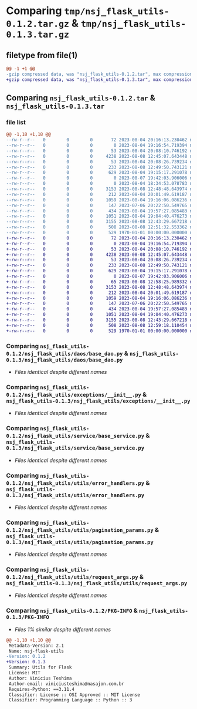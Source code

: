# Comparing `tmp/nsj_flask_utils-0.1.2.tar.gz` & `tmp/nsj_flask_utils-0.1.3.tar.gz`

## filetype from file(1)

```diff
@@ -1 +1 @@
-gzip compressed data, was "nsj_flask_utils-0.1.2.tar", max compression
+gzip compressed data, was "nsj_flask_utils-0.1.3.tar", max compression
```

## Comparing `nsj_flask_utils-0.1.2.tar` & `nsj_flask_utils-0.1.3.tar`

### file list

```diff
@@ -1,18 +1,18 @@
--rw-r--r--   0        0        0       72 2023-08-04 20:16:13.230462 nsj_flask_utils-0.1.2/README.md
--rw-r--r--   0        0        0        0 2023-08-04 19:16:54.719394 nsj_flask_utils-0.1.2/nsj_flask_utils/__init__.py
--rw-r--r--   0        0        0       53 2023-08-04 20:08:10.746192 nsj_flask_utils-0.1.2/nsj_flask_utils/daos/__init__.py
--rw-r--r--   0        0        0     4238 2023-08-08 12:45:07.643448 nsj_flask_utils-0.1.2/nsj_flask_utils/daos/base_dao.py
--rw-r--r--   0        0        0       53 2023-08-04 20:08:26.739234 nsj_flask_utils-0.1.2/nsj_flask_utils/dtos/__init__.py
--rw-r--r--   0        0        0      233 2023-08-08 12:49:50.743121 nsj_flask_utils-0.1.2/nsj_flask_utils/dtos/base_dto.py
--rw-r--r--   0        0        0      629 2023-08-04 19:15:17.291078 nsj_flask_utils-0.1.2/nsj_flask_utils/exceptions/__init__.py
--rw-r--r--   0        0        0        0 2023-08-07 19:42:03.906006 nsj_flask_utils-0.1.2/nsj_flask_utils/py.typed
--rw-r--r--   0        0        0        0 2023-08-04 18:34:53.078783 nsj_flask_utils-0.1.2/nsj_flask_utils/service/__init__.py
--rw-r--r--   0        0        0     3153 2023-08-08 12:48:48.643974 nsj_flask_utils-0.1.2/nsj_flask_utils/service/base_service.py
--rw-r--r--   0        0        0      212 2023-08-04 20:01:49.619187 nsj_flask_utils-0.1.2/nsj_flask_utils/utils/__init__.py
--rw-r--r--   0        0        0     1059 2023-08-04 19:16:06.086236 nsj_flask_utils-0.1.2/nsj_flask_utils/utils/error_handlers.py
--rw-r--r--   0        0        0      147 2023-07-06 20:22:50.549765 nsj_flask_utils-0.1.2/nsj_flask_utils/utils/filter_params.py
--rw-r--r--   0        0        0      434 2023-08-04 19:57:27.085483 nsj_flask_utils-0.1.2/nsj_flask_utils/utils/json.py
--rw-r--r--   0        0        0     1051 2023-08-04 19:04:40.476273 nsj_flask_utils-0.1.2/nsj_flask_utils/utils/pagination_params.py
--rw-r--r--   0        0        0     3155 2023-08-08 12:43:29.667218 nsj_flask_utils-0.1.2/nsj_flask_utils/utils/request_args.py
--rw-r--r--   0        0        0      508 2023-08-08 12:51:32.553362 nsj_flask_utils-0.1.2/pyproject.toml
--rw-r--r--   0        0        0      529 1970-01-01 00:00:00.000000 nsj_flask_utils-0.1.2/PKG-INFO
+-rw-r--r--   0        0        0       72 2023-08-04 20:16:13.230462 nsj_flask_utils-0.1.3/README.md
+-rw-r--r--   0        0        0        0 2023-08-04 19:16:54.719394 nsj_flask_utils-0.1.3/nsj_flask_utils/__init__.py
+-rw-r--r--   0        0        0       53 2023-08-04 20:08:10.746192 nsj_flask_utils-0.1.3/nsj_flask_utils/daos/__init__.py
+-rw-r--r--   0        0        0     4238 2023-08-08 12:45:07.643448 nsj_flask_utils-0.1.3/nsj_flask_utils/daos/base_dao.py
+-rw-r--r--   0        0        0       53 2023-08-04 20:08:26.739234 nsj_flask_utils-0.1.3/nsj_flask_utils/dtos/__init__.py
+-rw-r--r--   0        0        0      233 2023-08-08 12:49:50.743121 nsj_flask_utils-0.1.3/nsj_flask_utils/dtos/base_dto.py
+-rw-r--r--   0        0        0      629 2023-08-04 19:15:17.291078 nsj_flask_utils-0.1.3/nsj_flask_utils/exceptions/__init__.py
+-rw-r--r--   0        0        0        0 2023-08-07 19:42:03.906006 nsj_flask_utils-0.1.3/nsj_flask_utils/py.typed
+-rw-r--r--   0        0        0       65 2023-08-08 12:58:25.989332 nsj_flask_utils-0.1.3/nsj_flask_utils/service/__init__.py
+-rw-r--r--   0        0        0     3153 2023-08-08 12:48:48.643974 nsj_flask_utils-0.1.3/nsj_flask_utils/service/base_service.py
+-rw-r--r--   0        0        0      212 2023-08-04 20:01:49.619187 nsj_flask_utils-0.1.3/nsj_flask_utils/utils/__init__.py
+-rw-r--r--   0        0        0     1059 2023-08-04 19:16:06.086236 nsj_flask_utils-0.1.3/nsj_flask_utils/utils/error_handlers.py
+-rw-r--r--   0        0        0      147 2023-07-06 20:22:50.549765 nsj_flask_utils-0.1.3/nsj_flask_utils/utils/filter_params.py
+-rw-r--r--   0        0        0      434 2023-08-04 19:57:27.085483 nsj_flask_utils-0.1.3/nsj_flask_utils/utils/json.py
+-rw-r--r--   0        0        0     1051 2023-08-04 19:04:40.476273 nsj_flask_utils-0.1.3/nsj_flask_utils/utils/pagination_params.py
+-rw-r--r--   0        0        0     3155 2023-08-08 12:43:29.667218 nsj_flask_utils-0.1.3/nsj_flask_utils/utils/request_args.py
+-rw-r--r--   0        0        0      508 2023-08-08 12:59:18.110454 nsj_flask_utils-0.1.3/pyproject.toml
+-rw-r--r--   0        0        0      529 1970-01-01 00:00:00.000000 nsj_flask_utils-0.1.3/PKG-INFO
```

### Comparing `nsj_flask_utils-0.1.2/nsj_flask_utils/daos/base_dao.py` & `nsj_flask_utils-0.1.3/nsj_flask_utils/daos/base_dao.py`

 * *Files identical despite different names*

### Comparing `nsj_flask_utils-0.1.2/nsj_flask_utils/exceptions/__init__.py` & `nsj_flask_utils-0.1.3/nsj_flask_utils/exceptions/__init__.py`

 * *Files identical despite different names*

### Comparing `nsj_flask_utils-0.1.2/nsj_flask_utils/service/base_service.py` & `nsj_flask_utils-0.1.3/nsj_flask_utils/service/base_service.py`

 * *Files identical despite different names*

### Comparing `nsj_flask_utils-0.1.2/nsj_flask_utils/utils/error_handlers.py` & `nsj_flask_utils-0.1.3/nsj_flask_utils/utils/error_handlers.py`

 * *Files identical despite different names*

### Comparing `nsj_flask_utils-0.1.2/nsj_flask_utils/utils/pagination_params.py` & `nsj_flask_utils-0.1.3/nsj_flask_utils/utils/pagination_params.py`

 * *Files identical despite different names*

### Comparing `nsj_flask_utils-0.1.2/nsj_flask_utils/utils/request_args.py` & `nsj_flask_utils-0.1.3/nsj_flask_utils/utils/request_args.py`

 * *Files identical despite different names*

### Comparing `nsj_flask_utils-0.1.2/PKG-INFO` & `nsj_flask_utils-0.1.3/PKG-INFO`

 * *Files 1% similar despite different names*

```diff
@@ -1,10 +1,10 @@
 Metadata-Version: 2.1
 Name: nsj-flask-utils
-Version: 0.1.2
+Version: 0.1.3
 Summary: Utils for Flask
 License: MIT
 Author: Vinicius Teshima
 Author-email: viniciusteshima@nasajon.com.br
 Requires-Python: ==3.11.4
 Classifier: License :: OSI Approved :: MIT License
 Classifier: Programming Language :: Python :: 3
```

